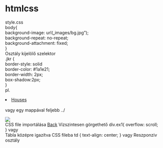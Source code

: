 # htmlcss
style.css  
	body{  
		background-image: url(„images/bg.jpg”);  
		background-repeat: no-repeat;  
		background-attachment: fixed;  
}  
Osztály kijelölő szelektor  
.jkr {  
	border-style: solid  
border-color: #1a1e21;  
	border-width: 2px;  
	box-shadow:2px;  
}  
pl.<li><a href=”mappanev/houses.html” class=”jkr”>Houses</a></li>    
vagy egy mappával feljebb  ../  
<div>  
	<img src=”jkr.jpg” style=”width:30%; height:30%;” class=”img-fluid jkr”/>  
</div>  
CSS file importálása  
	<html>  
		<head>  
			<link rel=”stylesheet” href=”style.css”>  
			<title>Files</title>  
		</head>  
		<body>  
			<a href=”index.html”>Back</a>  
	</html>  
Vízszintesen görgethető  div.ex1{  
					   overflow: scroll;  
  }  
	vagy <div class=”table-data” style=”overflow:scroll;”>  
Tábla középre igazítva  CSS fileba   td {  
						text-align: center;  
}  
     			vagy <td style=”text-align: center;”>  
Reszponziv osztály  <div class=”table-data table-responziv”>  
  

